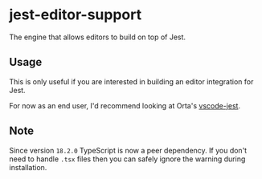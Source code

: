 # jest-editor-support

The engine that allows editors to build on top of Jest.

## Usage

This is only useful if you are interested in building an editor integration for
Jest.

For now as an end user, I'd recommend looking at Orta's
[vscode-jest](https://github.com/orta/vscode-jest/).

## Note

Since version `18.2.0` TypeScript is now a peer dependency. If you don't need to
handle `.tsx` files then you can safely ignore the warning during installation.
